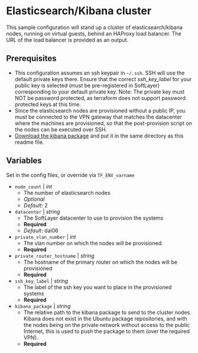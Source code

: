 # Elasticsearch/Kibana cluster

This sample configuration will stand up a cluster of elasticsearch/kibana nodes, running on virtual guests, behind an HAProxy load balancer. The URL of the load balancer is provided as an output.

## Prerequisites

* This configuration assumes an ssh keypair in `~/.ssh`. SSH will use the default private keys there. Ensure that the correct *ssh_key_label* for your public key is selected (must be pre-registered in SoftLayer) corresponding to your default private key. Note: The private key must NOT be password protected, as terraform does not support password protected keys at this time.
* Since the elasticsearch nodes are provisioned without a public IP, you must be connected to the VPN gateway that matches the datacenter where the machines are provisioned, so that the post-provision script on the nodes can be executed over SSH.
* [Download the kibana package](https://download.elastic.co/kibana/kibana/kibana-4.1.11-linux-x64.tar.gz) and put it in the same directory as this readme file.

## Variables

Set in the config files, or override via `TF_ENV_varname`

* `node_count` | *int*
    * The number of elasticsearch nodes
    * *Optional*
    * *Default*: 2
* `datacenter` | *string*
    * The SoftLayer datacenter to use to provision the systems
    * **Required**
    * *Default*: dal06
* `private_vlan_number` | *int*
    * The vlan number on which the nodes will be provisioned.
    * **Required**
* `private_router_hostname` | *string*
    * The hostname of the primary router on which the nodes will be provisioned
    * **Required**
* `ssh_key_label` | *string*
    * The label of the ssh key you want to place in the provisioned systems
    * **Required**
* `kibana_package` | *string*
    * The relative path to the kibana package to send to the cluster nodes. Kibana does not exist in the Ubuntu package repositories, and with the nodes being on the private network without access to the public Internet, this is used to push the package to them (over the required VPN).
    * **Required**
